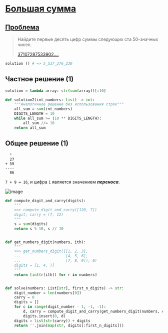 # [Большая сумма](TODO)

## [Проблема](https://euler.jakumo.org/problems/view/13.html)

>Найдите первые десять цифр суммы следующих ста 50-значных чисел.
>
> [37107287533902....](num.txt)

``` python
solution () # => 5_537_376_230
```

## Частное решение (1)

```python
solution = lambda array: str(sum(array))[:10]
```
```python
def solution2(int_numbers: list) -> int:
    """Аналогичное решение без использования строк"""
    all_sum = sum(int_numbers)
    DIGITS_LENGTH = 10
    while all_sum >= (10 ** DIGITS_LENGTH):
        all_sum //= 10
    return all_sum
```

## Общее решение (1)

```text
  ¹
  27
+ 59
----
  86
```

`7 + 9 = 16`, и цифра `1` является значением ***переноса***.

![image](https://user-images.githubusercontent.com/54672403/90874967-189ad580-e3a9-11ea-9b92-9cbf27317b2f.png)


```python
def compute_digit_and_carry(digits):
    """
    >>> compute_digit_and_carry([120, 7])
    digit, carry = (7, 12)
    """
    s = sum(digits)
    return s % 10, s // 10


def get_numbers_digit(numbers, ith):
    """
    >>> get_numbers_digit([[1, 2, 3],
    ...                    [4, 5, 6],
    ...                    [7, 8, 9]], 0)
    digits = [1, 4, 7]
    """
    return [int(r[ith]) for r in numbers]


def solve(numbers: List[str], first_n_digits) -> str:
    digit_number = len(numbers[0])
    carry = 0
    digits = []
    for c in range(digit_number - 1, -1, -1):
        d, carry = compute_digit_and_carry(get_numbers_digit(numbers, c) + [carry])
        digits.insert(0, d)
    digits = list(str(carry)) + digits
    return ''.join(map(str, digits[:first_n_digits]))
```
